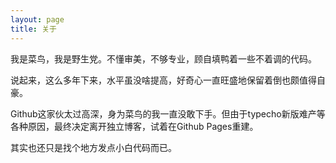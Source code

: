 ```yaml
---
layout: page
title: 关于
---
```

我是菜鸟，我是野生党。不懂审美，不够专业，顾自填鸭着一些不着调的代码。

说起来，这么多年下来，水平虽没啥提高，好奇心一直旺盛地保留着倒也颇值得自豪。

Github这家伙太过高深，身为菜鸟的我一直没敢下手。但由于typecho新版难产等各种原因，最终决定离开独立博客，试着在Github Pages重建。

其实也还只是找个地方发点小白代码而已。
